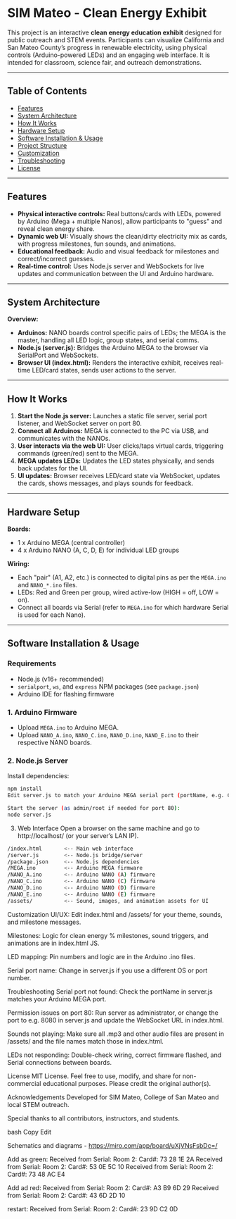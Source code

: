 # SIM Mateo - Clean Energy Exhibit

This project is an interactive **clean energy education exhibit** designed for public outreach and STEM events. Participants can visualize California and San Mateo County’s progress in renewable electricity, using physical controls (Arduino-powered LEDs) and an engaging web interface. It is intended for classroom, science fair, and outreach demonstrations.

---

## Table of Contents

- [Features](#features)
- [System Architecture](#system-architecture)
- [How It Works](#how-it-works)
- [Hardware Setup](#hardware-setup)
- [Software Installation & Usage](#software-installation--usage)
- [Project Structure](#project-structure)
- [Customization](#customization)
- [Troubleshooting](#troubleshooting)
- [License](#license)

---

## Features

- **Physical interactive controls:** Real buttons/cards with LEDs, powered by Arduino (Mega + multiple Nanos), allow participants to "guess" and reveal clean energy share.
- **Dynamic web UI:** Visually shows the clean/dirty electricity mix as cards, with progress milestones, fun sounds, and animations.
- **Educational feedback:** Audio and visual feedback for milestones and correct/incorrect guesses.
- **Real-time control:** Uses Node.js server and WebSockets for live updates and communication between the UI and Arduino hardware.

---

## System Architecture

**Overview:**


- **Arduinos:** NANO boards control specific pairs of LEDs; the MEGA is the master, handling all LED logic, group states, and serial comms.
- **Node.js (server.js):** Bridges the Arduino MEGA to the browser via SerialPort and WebSockets.
- **Browser UI (index.html):** Renders the interactive exhibit, receives real-time LED/card states, sends user actions to the server.

---

## How It Works

1. **Start the Node.js server:** Launches a static file server, serial port listener, and WebSocket server on port 80.
2. **Connect all Arduinos:** MEGA is connected to the PC via USB, and communicates with the NANOs.
3. **User interacts via the web UI:** User clicks/taps virtual cards, triggering commands (green/red) sent to the MEGA.
4. **MEGA updates LEDs:** Updates the LED states physically, and sends back updates for the UI.
5. **UI updates:** Browser receives LED/card state via WebSocket, updates the cards, shows messages, and plays sounds for feedback.

---

## Hardware Setup

**Boards:**  
- 1 x Arduino MEGA (central controller)
- 4 x Arduino NANO (A, C, D, E) for individual LED groups

**Wiring:**  
- Each "pair" (A1, A2, etc.) is connected to digital pins as per the `MEGA.ino` and `NANO_*.ino` files.
- LEDs: Red and Green per group, wired active-low (HIGH = off, LOW = on).
- Connect all boards via Serial (refer to `MEGA.ino` for which hardware Serial is used for each Nano).

---

## Software Installation & Usage

### Requirements

- Node.js (v16+ recommended)
- `serialport`, `ws`, and `express` NPM packages (see `package.json`)
- Arduino IDE for flashing firmware

### 1. Arduino Firmware

- Upload `MEGA.ino` to Arduino MEGA.
- Upload `NANO_A.ino`, `NANO_C.ino`, `NANO_D.ino`, `NANO_E.ino` to their respective NANO boards.

### 2. Node.js Server

Install dependencies:

```bash
npm install
Edit server.js to match your Arduino MEGA serial port (portName, e.g. COM9 for Windows or /dev/ttyACM0 for Linux).

Start the server (as admin/root if needed for port 80):
node server.js
```
3. Web Interface
Open a browser on the same machine and go to http://localhost/ (or your server’s LAN IP).
```bash
/index.html       <-- Main web interface
/server.js        <-- Node.js bridge/server
/package.json     <-- Node.js dependencies
/MEGA.ino         <-- Arduino MEGA firmware
/NANO_A.ino       <-- Arduino NANO (A) firmware
/NANO_C.ino       <-- Arduino NANO (C) firmware
/NANO_D.ino       <-- Arduino NANO (D) firmware
/NANO_E.ino       <-- Arduino NANO (E) firmware
/assets/          <-- Sound, images, and animation assets for UI
```

Customization
UI/UX: Edit index.html and /assets/ for your theme, sounds, and milestone messages.

Milestones: Logic for clean energy % milestones, sound triggers, and animations are in index.html JS.

LED mapping: Pin numbers and logic are in the Arduino .ino files.

Serial port name: Change in server.js if you use a different OS or port number.

Troubleshooting
Serial port not found: Check the portName in server.js matches your Arduino MEGA port.

Permission issues on port 80: Run server as administrator, or change the port to e.g. 8080 in server.js and update the WebSocket URL in index.html.

Sounds not playing: Make sure all .mp3 and other audio files are present in /assets/ and the file names match those in index.html.

LEDs not responding: Double-check wiring, correct firmware flashed, and Serial connections between boards.

License
MIT License.
Feel free to use, modify, and share for non-commercial educational purposes. Please credit the original author(s).

Acknowledgements
Developed for SIM Mateo, College of San Mateo and local STEM outreach.

Special thanks to all contributors, instructors, and students.

bash
Copy
Edit




Schematics and diagrams - https://miro.com/app/board/uXjVNsFsbDc=/

Add as green:
Received from Serial: Room 2: Card#: 73 28 1E 2A
Received from Serial: Room 2: Card#: 53 0E 5C 10
Received from Serial: Room 2: Card#: 73 48 AC E4

Add ad red:
Received from Serial: Room 2: Card#: A3 B9 6D 29
Received from Serial: Room 2: Card#: 43 6D 2D 10

restart:
Received from Serial: Room 2: Card#: 23 9D C2 0D
